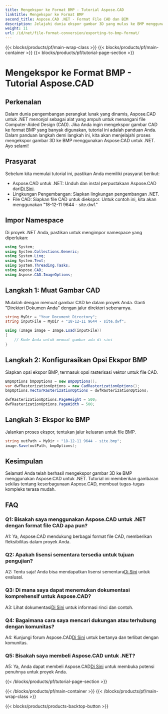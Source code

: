 ```yaml
---
title: Mengekspor ke Format BMP - Tutorial Aspose.CAD
linktitle: Mengekspor ke Format BMP
second_title: Aspose.CAD .NET - Format File CAD dan BIM
description: Jelajahi dunia ekspor gambar 3D yang mulus ke BMP menggunakan Aspose.CAD untuk .NET. Ikuti tutorial kami untuk pengalaman tanpa kerumitan.
weight: 11
url: /id/net/file-format-conversion/exporting-to-bmp-format/
---
```


{{< blocks/products/pf/main-wrap-class >}}
{{< blocks/products/pf/main-container >}}
{{< blocks/products/pf/tutorial-page-section >}}

# Mengekspor ke Format BMP - Tutorial Aspose.CAD

## Perkenalan

Dalam dunia pengembangan perangkat lunak yang dinamis, Aspose.CAD untuk .NET menonjol sebagai alat yang ampuh untuk menangani file Computer-Aided Design (CAD). Jika Anda ingin mengekspor gambar CAD ke format BMP yang banyak digunakan, tutorial ini adalah panduan Anda. Dalam panduan langkah demi langkah ini, kita akan menjelajahi proses mengekspor gambar 3D ke BMP menggunakan Aspose.CAD untuk .NET. Ayo selami!

## Prasyarat

Sebelum kita memulai tutorial ini, pastikan Anda memiliki prasyarat berikut:

-  Aspose.CAD untuk .NET: Unduh dan instal perpustakaan Aspose.CAD dari[Di Sini](https://releases.aspose.com/cad/net/).
- Lingkungan Pengembangan: Siapkan lingkungan pengembangan .NET.
- File CAD: Siapkan file CAD untuk diekspor. Untuk contoh ini, kita akan menggunakan "18-12-11 9644 - site.dwf."

## Impor Namespace

Di proyek .NET Anda, pastikan untuk mengimpor namespace yang diperlukan:

```csharp
using System;
using System.Collections.Generic;
using System.Linq;
using System.Text;
using System.Threading.Tasks;
using Aspose.CAD;
using Aspose.CAD.ImageOptions;
```

## Langkah 1: Muat Gambar CAD

Mulailah dengan memuat gambar CAD ke dalam proyek Anda. Ganti "Direktori Dokumen Anda" dengan jalur direktori sebenarnya.

```csharp
string MyDir = "Your Document Directory";
string inputFile = MyDir + "18-12-11 9644 - site.dwf";

using (Image image = Image.Load(inputFile))
{
    // Kode Anda untuk memuat gambar ada di sini
}
```

## Langkah 2: Konfigurasikan Opsi Ekspor BMP

Siapkan opsi ekspor BMP, termasuk opsi rasterisasi vektor untuk file CAD.

```csharp
BmpOptions bmpOptions = new BmpOptions();
var dwfRasterizationOptions = new CadRasterizationOptions();
bmpOptions.VectorRasterizationOptions = dwfRasterizationOptions;

dwfRasterizationOptions.PageHeight = 500;
dwfRasterizationOptions.PageWidth = 500;
```

## Langkah 3: Ekspor ke BMP

Jalankan proses ekspor, tentukan jalur keluaran untuk file BMP.

```csharp
string outPath = MyDir + "18-12-11 9644 - site.bmp";
image.Save(outPath, bmpOptions);
```

## Kesimpulan

Selamat! Anda telah berhasil mengekspor gambar 3D ke BMP menggunakan Aspose.CAD untuk .NET. Tutorial ini memberikan gambaran sekilas tentang keserbagunaan Aspose.CAD, membuat tugas-tugas kompleks terasa mudah.

## FAQ

### Q1: Bisakah saya menggunakan Aspose.CAD untuk .NET dengan format file CAD apa pun?

A1: Ya, Aspose.CAD mendukung berbagai format file CAD, memberikan fleksibilitas dalam proyek Anda.

### Q2: Apakah lisensi sementara tersedia untuk tujuan pengujian?

 A2: Tentu saja! Anda bisa mendapatkan lisensi sementara[Di Sini](https://purchase.aspose.com/temporary-license/) untuk evaluasi.

### Q3: Di mana saya dapat menemukan dokumentasi komprehensif untuk Aspose.CAD?

 A3: Lihat dokumentasi[Di Sini](https://reference.aspose.com/cad/net/) untuk informasi rinci dan contoh.

### Q4: Bagaimana cara saya mencari dukungan atau terhubung dengan komunitas?

 A4: Kunjungi forum Aspose.CAD[Di Sini](https://forum.aspose.com/c/cad/19) untuk bertanya dan terlibat dengan komunitas.

### Q5: Bisakah saya membeli Aspose.CAD untuk .NET?

 A5: Ya, Anda dapat membeli Aspose.CAD[Di Sini](https://purchase.aspose.com/buy) untuk membuka potensi penuhnya untuk proyek Anda.

{{< /blocks/products/pf/tutorial-page-section >}}

{{< /blocks/products/pf/main-container >}}
{{< /blocks/products/pf/main-wrap-class >}}

{{< blocks/products/products-backtop-button >}}
